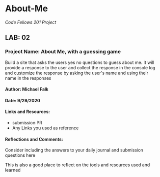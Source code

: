 # About-Me

*Code Fellows 201 Project*

## LAB: 02

### Project Name: About Me, with a guessing game

Build a site that asks the users yes no questions to guess about me. It will provide a response to the user and collect the response in the console log and customize the response by asking the user's name and using their name in the responses

#### Author: Michael Falk

#### Date: 9/29/2020

#### Links and Resources:

* submission PR
* Any Links you used as reference

#### Reflections and Comments:

Consider including the answers to your daily journal and submission questions here

This is also a good place to reflect on the tools and resources used and learned